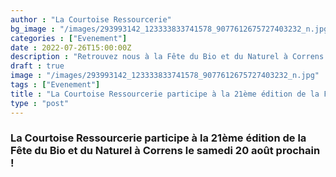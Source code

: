```yaml
---
author : "La Courtoise Ressourcerie"
bg_image : "/images/293993142_123333833741578_9077612675727403232_n.jpg"
categories : ["Evenement"]
date : 2022-07-26T15:00:00Z
description : "Retrouvez nous à la Fête du Bio et du Naturel à Correns "
draft : true
image : "/images/293993142_123333833741578_9077612675727403232_n.jpg"
tags : ["Evenement"]
title : "La Courtoise Ressourcerie participe à la 21ème édition de la Fête du Bio et du Naturel ! "
type : "post"
---
```


### La Courtoise Ressourcerie participe à la 21ème édition de la Fête du Bio et du Naturel à Correns le samedi 20 août prochain ! 